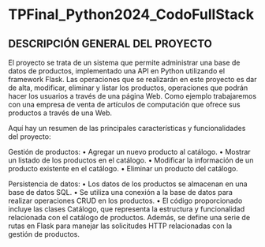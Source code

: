 # TPFinal_Python2024_CodoFullStack

DESCRIPCIÓN GENERAL DEL PROYECTO
---------------------------------

El proyecto se trata de un sistema que permite administrar una base de datos de productos, implementado una API en Python utilizando el framework Flask. Las operaciones que se realizarán en este proyecto es dar de alta, modificar, eliminar y listar los productos, operaciones que podrán hacer los usuarios a través de una página Web.
Como ejemplo trabajaremos con una empresa de venta de artículos de computación que ofrece sus productos a través de una Web.

Aquí hay un resumen de las principales características y funcionalidades del proyecto:

Gestión de productos:
• Agregar un nuevo producto al catálogo.
• Mostrar un listado de los productos en el catálogo.
• Modificar la información de un producto existente en el catálogo.
• Eliminar un producto del catálogo.

Persistencia de datos:
• Los datos de los productos se almacenan en una base de datos SQL.
• Se utiliza una conexión a la base de datos para realizar operaciones CRUD en los productos.
• El código proporcionado incluye las clases Catálogo, que representa la estructura y funcionalidad relacionada con el catálogo de productos. Además, se define una serie de rutas en Flask para manejar las solicitudes HTTP relacionadas con la gestión de productos.
